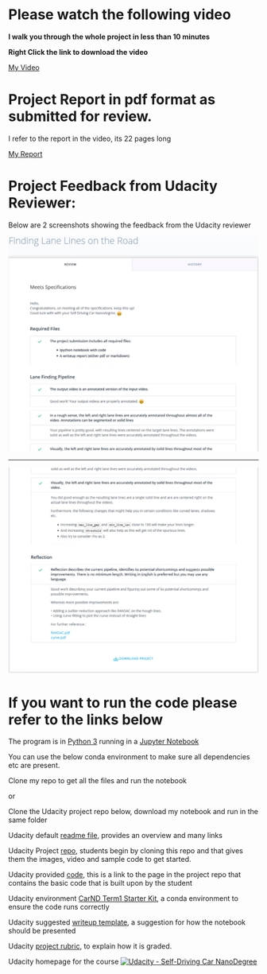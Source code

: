 
# **Please watch the following video**
 **I walk you through the whole project in less than 10 minutes**

 **Right Click the link to download the video**

[My Video](https://raw.githubusercontent.com/john-reilly/Self_Driving_Car_Nano_Degree_Project_1_Finding_Lane_Lines/master/output_video/out11.mp4)

# **Project Report in pdf format as submitted for review.**
I refer to the report in the video, its 22 pages long

[My Report](/John%20Reilly%20Finding%20Lanes%20Project%201.pdf)


# Project Feedback from Udacity Reviewer:
Below are 2 screenshots showing the feedback from the Udacity reviewer

<img src="/Project_1_Feedback_1.PNG" width="900" alt="Feedback screenshot 1" />


---


<img src="/Project_1_Feedback_2.PNG" width="900" alt="Feedback screenshot 2" />

# If you want to run the code please refer to the links below


The program is in [Python 3](https://www.python.org/) running in a [Jupyter Notebook](http://jupyter.org/)


You can use the below conda environment to make sure all dependencies etc are present.

Clone my repo to get all the files and run the notebook

or

Clone the Udacity project repo below, download my notebook and run in the same folder 


Udacity default [readme file]( https://github.com/john-reilly/Self_Driving_Car_Nano_Degree_Project_1_Finding_Lane_Lines/blob/master/Udacitys_README.md), provides an overview and many links 

Udacity Project [repo](https://github.com/udacity/CarND-LaneLines-P1), students begin by cloning this repo and that gives them the images, video and sample code to get started.

Udacity provided [code](https://github.com/udacity/CarND-LaneLines-P1/blob/master/P1.ipynb), this is a link to the page in the project repo that contains the basic code that is built upon by the student

Udacity environment [CarND Term1 Starter Kit](https://github.com/udacity/CarND-Term1-Starter-Kit/blob/master/README.md), a conda environment to ensure the code runs correctly 

Udacity suggested [writeup template](https://github.com/udacity/CarND-LaneLines-P1/blob/master/writeup_template.md), a suggestion for how the notebook should be presented

Udacity [project rubric](https://review.udacity.com/#!/rubrics/322/view), to explain how it is graded.

Udacity homepage for the course [![Udacity - Self-Driving Car NanoDegree](https://s3.amazonaws.com/udacity-sdc/github/shield-carnd.svg)](http://www.udacity.com/drive)
